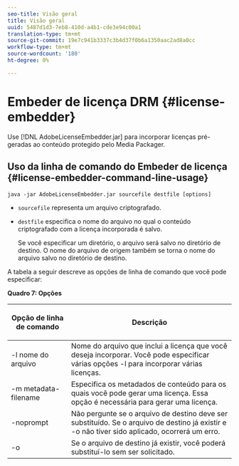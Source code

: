 ```yaml
---
seo-title: Visão geral
title: Visão geral
uuid: 5487d1d3-7eb8-410d-a4b1-cde3e94c00a1
translation-type: tm+mt
source-git-commit: 19e7c941b3337c3b4d37f0b6a1350aac2ad8a0cc
workflow-type: tm+mt
source-wordcount: '180'
ht-degree: 0%

---
```



# Embeder de licença DRM {#license-embedder}

Use [!DNL AdobeLicenseEmbedder.jar] para incorporar licenças pré-geradas ao conteúdo protegido pelo Media Packager.

## Uso da linha de comando do Embeder de licença {#license-embedder-command-line-usage}

```
java -jar AdobeLicenseEmbedder.jar sourcefile destfile [options]
```

* `sourcefile` representa um arquivo criptografado.
* `destfile` especifica o nome do arquivo no qual o conteúdo criptografado com a licença incorporada é salvo.

   Se você especificar um diretório, o arquivo será salvo no diretório de destino. O nome do arquivo de origem também se torna o nome do arquivo salvo no diretório de destino.

A tabela a seguir descreve as opções de linha de comando que você pode especificar:

**Quadro 7: Opções**

<table frame="all" colsep="1" rowsep="1" class="+ topic/table adobe-d/table " id="table_hnl_2sy_n4">  
 <thead class="- topic/thead "> 
  <tr rowsep="1" class="- topic/row "> 
   <th colname="1" class="- topic/entry entry"> <p class="- topic/p ">Opção de linha de comando </p> </th> 
   <th colname="2" class="- topic/entry entry"> <p class="- topic/p ">Descrição </p> </th> 
  </tr> 
 </thead>
 <tbody class="- topic/tbody "> 
  <tr rowsep="1" class="- topic/row "> 
   <td colname="1" class="- topic/entry "> <span class="+ topic/ph pr-d/codeph codeph"> -l nome do arquivo  </span> </td> 
   <td colname="2" class="- topic/entry "> Nome do arquivo que inclui a licença que você deseja incorporar. Você pode especificar várias opções <span class="codeph"> -l </span> para incorporar várias licenças. </td> 
  </tr> 
  <tr rowsep="1" class="- topic/row "> 
   <td colname="1" class="- topic/entry "> <span class="+ topic/ph pr-d/codeph codeph"> -m metadata-filename  </span> </td> 
   <td colname="2" class="- topic/entry "> Especifica os metadados de conteúdo para os quais você pode gerar uma licença. Essa opção é necessária para gerar uma licença. </td> 
  </tr> 
  <tr rowsep="1" class="- topic/row "> 
   <td colname="1" class="- topic/entry "> <span class="codeph"> -noprompt  </span> </td> 
   <td colname="2" class="- topic/entry "> Não pergunte se o arquivo de destino deve ser substituído. Se o arquivo de destino já existir e <span class="codeph"> -o </span> não tiver sido aplicado, ocorrerá um erro. </td> 
  </tr> 
  <tr rowsep="0" class="- topic/row "> 
   <td colname="1" class="- topic/entry "> <span class="codeph"> -o  </span> </td> 
   <td colname="2" class="- topic/entry "> Se o arquivo de destino já existir, você poderá substituí-lo sem ser solicitado. </td> 
  </tr> 
 </tbody> 
</table>
